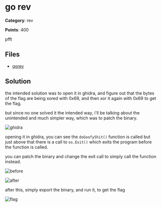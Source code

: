 # go rev

**Category**: rev

**Points**: 400

pfft

## Files

- [gorev](./gorev)

## Solution

the intended solution was to open it in ghidra, and figure out that the bytes of the flag are being xored with 0x69, and then xor it again with 0x69 to get the flag.

but since no one solved it the intended way, i'll be talking about the unintended and much simpler way, which was to patch the binary.

![ghidra](https://i.imgur.com/FfvrMm3.png)

opening it in ghidra, you can see the `doGoofyShit()` function is called but just above that there is a call to `os.Exit()` which exits the program before the function is called.

you can patch the binary and change the exit call to simply call the function instead.

![before](https://i.imgur.com/1VOad2b.png)

![after](https://i.imgur.com/AwdaQQG.png)

after this, simply export the binary, and run it, to get the flag

![flag](https://i.imgur.com/LAwnXJx.png)
